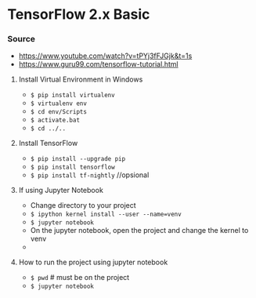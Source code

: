 # TensorFlow 2.x Basic

### Source
- https://www.youtube.com/watch?v=tPYj3fFJGjk&t=1s
- https://www.guru99.com/tensorflow-tutorial.html

1. Install Virtual Environment in Windows
    - `$ pip install virtualenv`
    - `$ virtualenv env`
    - `$ cd env/Scripts`
    - `$ activate.bat`
    - `$ cd ../..`

2. Install TensorFlow
    - `$ pip install --upgrade pip`
    - `$ pip install tensorflow`
    - `$ pip install tf-nightly` //opsional

3. If using Jupyter Notebook
    - Change directory to your project
    - `$ ipython kernel install --user --name=venv`
    - `$ jupyter notebook`
    - On the jupyter notebook, open the project and change the kernel to venv
    - 
   
4. How to run the project using jupyter notebook
    - `$ pwd` # must be on the project
    - `$ jupyter notebook`